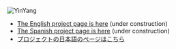 ![YinYang](http://www.osscafe.net/style/images/yinyang-github.png)

* [The English project page is here](http://osscafe.github.com/yinyang/english/) (under construction)
* [The Spanish project page is here](http://osscafe.github.com/yinyang/spanish/) (under construction)
* [プロジェクトの日本語のページはこちら](http://osscafe.github.com/yinyang/japanese/)